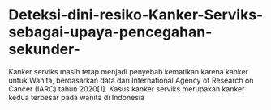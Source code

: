 # Deteksi-dini-resiko-Kanker-Serviks-sebagai-upaya-pencegahan-sekunder-
Kanker serviks masih tetap menjadi penyebab kematikan karena kanker untuk Wanita, berdasarkan data dari International Agency of Research on Cancer (IARC) tahun 2020[1]. Kasus kanker serviks merupakan kanker kedua terbesar pada wanita di Indonesia 
